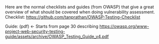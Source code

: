 Here are the normal checklists and guides (from OWASP) that give a great overview of what should be covered when doing vulnerability assessment.
Checklist:
https://github.com/tanprathan/OWASP-Testing-Checklist

Guide: (pdf) <- Starts from page 30 describing
https://owasp.org/www-project-web-security-testing-guide/assets/archive/OWASP_Testing_Guide_v4.pdf